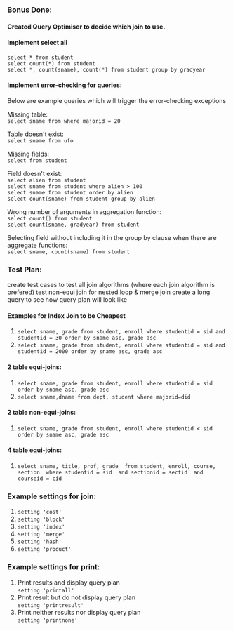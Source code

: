 ### Bonus Done:

#### Created Query Optimiser to decide which join to use.

#### Implement select all
`select * from student`  
`select count(*) from student`  
`select *, count(sname), count(*) from student group by gradyear`

#### Implement error-checking for queries:
Below are example queries which will trigger the error-checking exceptions

Missing table:  
`select sname from where majorid = 20`

Table doesn't exist:  
`select sname from ufo`  

Missing fields:  
`select from student`  

Field doesn't exist:  
`select alien from student`  
`select sname from student where alien > 100`  
`select sname from student order by alien`  
`select count(sname) from student group by alien`  

Wrong number of arguments in aggregation function:  
`select count() from student`   
`select count(sname, gradyear) from student`

Selecting field without including it in the group by clause when there are aggregate functions:  
`select sname, count(sname) from student`



### Test Plan:
create test cases to test all join algorithms (where each join algorithm is prefered)
test non-equi join for nested loop & merge join
create a long query to see how query plan will look like

#### Examples for Index Join to be Cheapest
1. `select sname, grade from student, enroll where studentid = sid and studentid = 30 order by sname asc, grade asc`
2. `select sname, grade from student, enroll where studentid = sid and studentid = 2000 order by sname asc, grade asc`

#### 2 table equi-joins:
1. `select sname, grade from student, enroll where studentid = sid order by sname asc, grade asc`   
2. `select sname,dname from dept, student where majorid=did`

#### 2 table non-equi-joins:
1. `select sname, grade from student, enroll where studentid < sid order by sname asc, grade asc`

#### 4 table equi-joins:
1. `select sname, title, prof, grade 
from student, enroll, course, section 
where studentid = sid 
and sectionid = sectid 
and courseid = cid`

### Example settings for join:
1. `setting 'cost'`
2. `setting 'block'`
3. `setting 'index'`
4. `setting 'merge'`
5. `setting 'hash'`
6. `setting 'product'` 

### Example settings for print:
1. Print results and display query plan  
   `setting 'printall'`
2. Print result but do not display query plan  
   `setting 'printresult'` 
3. Print neither results nor display query plan  
   `setting 'printnone'`
